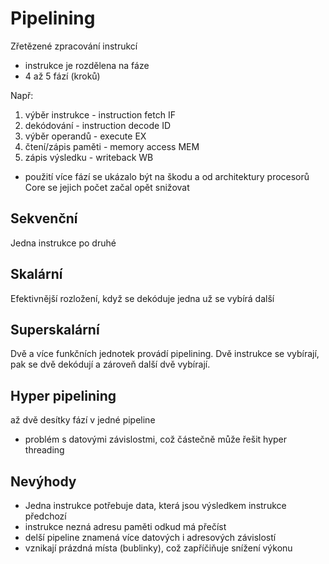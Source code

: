 # Pipelining
Zřetězené zpracování instrukcí

- instrukce je rozdělena na fáze
- 4 až 5 fází (kroků)

Např:
1. výběr instrukce - instruction fetch IF
2. dekódování - instruction decode ID
3. výběr operandů - execute EX
4. čtení/zápis paměti - memory access MEM
5. zápis výsledku - writeback WB

- použití více fází se ukázalo být na škodu a od architektury procesorů Core se jejich počet začal opět snižovat

## Sekvenční
Jedna instrukce po druhé
## Skalární
Efektivnější rozložení, když se dekóduje jedna už se vybírá další
## Superskalární
Dvě a více funkčních jednotek provádí pipelining.
Dvě instrukce se vybírají, pak se dvě dekódují a zároveň další dvě vybírají.
## Hyper pipelining
až dvě desítky fází v jedné pipeline
- problém s datovými závislostmi, což částečně může řešit hyper threading

## Nevýhody
- Jedna instrukce potřebuje data, která jsou výsledkem instrukce předchozí
- instrukce nezná adresu paměti odkud má přečíst
- delší pipeline znamená více datových i adresových závislostí
- vznikají prázdná místa (bublinky), což zapříčiňuje snížení výkonu

